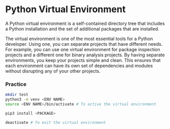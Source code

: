 # Python Virtual Environment

A Python virtual environment is a self-contained directory tree that includes a Python installation and the set of additional packages that are installed.

The virtual environment is one of the most essential tools for a Python developer. Using one, you can separate projects that have different needs. For example, you can use one virtual environment for package inspection projects and a different one for binary analysis projects. By having separate environments, you keep your projects simple and clean. This ensures that each environment can have its own set of dependencies and modules without disrupting any of your other projects.

### Practice

```bash
mkdir test
python3 -m venv <ENV NAME>
source <ENV NAME>/bin/activate # To active the virtual environment

pip3 install <PACKAGE>

deactivate # To exit the virtual environment
```

